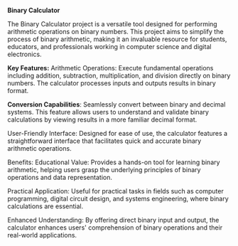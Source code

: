 **Binary Calculator**

The Binary Calculator project is a versatile tool designed for performing arithmetic operations on binary numbers. This project aims to simplify the process of binary arithmetic, making it an invaluable resource for students, educators, and professionals working in computer science and digital electronics.

**Key Features:**
Arithmetic Operations: Execute fundamental operations including addition, subtraction, multiplication, and division directly on binary numbers. The calculator processes inputs and outputs results in binary format.

**Conversion Capabilities**: Seamlessly convert between binary and decimal systems. This feature allows users to understand and validate binary calculations by viewing results in a more familiar decimal format.

User-Friendly Interface: Designed for ease of use, the calculator features a straightforward interface that facilitates quick and accurate binary arithmetic operations.

Benefits:
Educational Value: Provides a hands-on tool for learning binary arithmetic, helping users grasp the underlying principles of binary operations and data representation.

Practical Application: Useful for practical tasks in fields such as computer programming, digital circuit design, and systems engineering, where binary calculations are essential.

Enhanced Understanding: By offering direct binary input and output, the calculator enhances users' comprehension of binary operations and their real-world applications.

